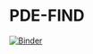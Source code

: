 # PDE-FIND

[![Binder](https://mybinder.org/badge_logo.svg)](https://mybinder.org/v2/gh/jcoady/PDE-FIND/HEAD)
